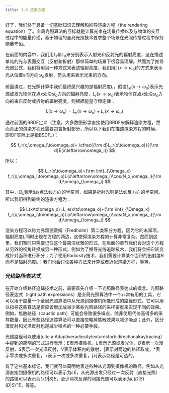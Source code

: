 ```yaml
---
title: 1.6 渲染方程
---
```


好了，我们终于具备一切基础知识去理解和推导渲染方程（the rendering equation）了。全局光照算法的目标就是计算光束在场景传播以及与物体的交互过程中的能量传递，基于物理的全局光照技术要求整个场景在光照传播过程中保持能量守恒。

在前面的内容中，我们用$L_i$和$L_o$来分别表示入射光和反射光的辐射亮度，这在描述单纯的光与表面交互（反射和折射）那样简单的场景下很容易理解。然而为了推导光照公式，我们将用另一种方式来表述辐射亮度，我们用$L(x\to\omega_o)$的方式来表示光从位置$x$向方向$\omega_o$发射，箭头用来表示光束的方向。

前面讲过，在光照计算中我们最终感兴趣的是辐射亮度$L$，假设$L_e(x\to\omega_o)$表示光源或发光物体在点$x$处沿$\omega_o$方向的辐射亮度，$L_r(x\to\omega_o)$表示物体在点$x$处沿$\omega_o$方向的来自反射或折射的辐射亮度，则根据能量守恒定律：

$$
	L(x\to\omega_o)=L_e(x\to\omega_o)+L_r(x\to\omega_o)
$$
<Eq num="1"/>

通过前面的BRDF定义（注意，大多数图形学直接使用BRDF来解释渲染方程，然而真正的渲染方程还需要包含折射部分，所以以下我们在描述渲染方程的时候，BRDF实际上是指BSDF。）：

$$
	f_r(x,\omega_i\to\omega_o)= \cfrac{{\rm d}L_r(x\to\omega_o)}{{\rm d}E(x\leftarrow\omega_i)}
$$
<Eq num="2"/>

所以：

$$
	L_r(x\to\omega_o)={\rm \int}_{\Omega_x} f_r(x,\omega_i\to\omega_o)L(x\leftarrow\omega_i)\cos(N_x,\omega_i){\rm d}\omega_{\omega_i}
$$
<Eq num="3"/>

其中，$\Omega_x$表示沿$x$点法线方向的半空间，如果是折射光则是法线反方向的半空间。所以我们得到最终的渲染方程为：

$$
	L(x\to\omega_o)=L_e(x\to\omega_o)+{\rm \int}_{\Omega_x} f_r(x,\omega_i\to\omega_o)L(x\leftarrow\omega_i)\cos(N_x,\omega_i){\rm d}\omega_{\omega_i}
$$
<Eq num="4"/>

渲染方程可以称为弗雷德霍姆（Fredholm）第二类积分方程，因为它的未知项，辐射亮度$L$同时出现在方程的两边，这使得渲染方程的计算非常复杂。然而到这里，我们暂时只需要记住这个最简洁优雅的形式，在后面的章节我们会对这个方程从另外的视角转换成另一种形式，例如为了推导光线追踪技术，我们将会把它转变成针对面积进行积分；为了使用Radiosity技术，我们需要计算某个面积的出射度$B$而不是辐射亮度$L$；我们也会讨论各种方法来计算或者近似渲染方程，等等。



### 光线路径表达式
在开始介绍路径追踪技术之前，需要首先介绍一下光照路径表达式的概念。光照路径表达式（light path expressions）是全局光照算法中一个非常有用的工具，它可以用于度量一个全局光照算法中从光源到摄像机所能形成的路径形式，它可以用以指导这些算法是否应该增加或减少某些光照路径的采样密度来实现不同的效果。例如，焦散路径（caustic path）可能会导致很多噪点，除非使用代价高得多的采样数量，因此有些路径追踪算法可以直接忽略掉焦散效果以减少噪点；此外，区分漫反射和光泽反射也是减少噪点的一种必要手段。

光照路径可以使用[cite a:Adaptiveradiositytexturesforbidirectionalraytracing]中提到的简明的形式进行表示：$E$表示摄像机，$L$表示光源或发光体，$D$表示一次漫反射，$S$表示一次光泽反射，$V$表示体积内的散射，$|$表示对两边的路径取或，$*$表示零次或多次重复，$+$表示一次或多次重复，$[x]$表示路径是可选的。

有了这些基本标记，我们就可以简明地表述各种从光源到摄像机的路径，例如从光源直接到摄像机的路径可以表示为$LE$，从光源出发只经过一次反射（直接光照）的路径可以表示为$L(D|S)E$，至少两次反弹的间接光照可以表示为$L(D|S)(D|S)^{+}E$，等等。

